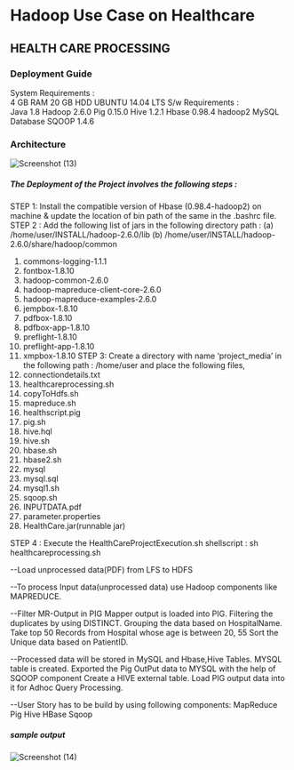 # Hadoop Use Case on Healthcare

## HEALTH CARE PROCESSING 

### Deployment Guide
System Requirements :  
             4 GB RAM
				     20  GB HDD
				     UBUNTU 14.04 LTS
S/w Requirements :  
             Java 1.8
             Hadoop 2.6.0
				     Pig 0.15.0
				     Hive 1.2.1
				     Hbase 0.98.4 hadoop2
				     MySQL Database
             SQOOP 1.4.6
             
### Architecture

 ![Screenshot (13)](https://user-images.githubusercontent.com/76902488/117965943-f84ce580-b340-11eb-9288-8dfb2b11956f.png)
 
##### The Deployment of the Project involves the following steps :

STEP 1: Install the compatible version of Hbase (0.98.4-hadoop2) on machine & update the location of bin path of the same in the .bashrc file.
STEP 2 : Add the following list of jars in the following directory path :
(a)	/home/user/INSTALL/hadoop-2.6.0/lib
(b)	/home/user/INSTALL/hadoop-2.6.0/share/hadoop/common
1.	commons-logging-1.1.1
2.	fontbox-1.8.10
3.	hadoop-common-2.6.0
4.	hadoop-mapreduce-client-core-2.6.0
5.	hadoop-mapreduce-examples-2.6.0
6.	jempbox-1.8.10
7.	pdfbox-1.8.10
8.	pdfbox-app-1.8.10
9.	preflight-1.8.10
10.	preflight-app-1.8.10
11.	xmpbox-1.8.10
STEP 3: Create a directory with name ‘project_media’ in the following path :
	       /home/user and place the following files,
1.	connectiondetails.txt
2.	healthcareprocessing.sh
3.	copyToHdfs.sh
4.	mapreduce.sh
5.	healthscript.pig
6.	pig.sh
7.	hive.hql
8.	hive.sh
9.	hbase.sh
10.	hbase2.sh
11.	mysql
12.	mysql.sql
13.	mysql1.sh
14.	sqoop.sh
15.	INPUTDATA.pdf
16.	parameter.properties
17.	HealthCare.jar(runnable jar)

STEP 4 : Execute the HealthCareProjectExecution.sh shellscript :
	       sh healthcareprocessing.sh


--Load unprocessed data(PDF) from LFS to HDFS

--To process Input data(unprocessed data) use Hadoop components like MAPREDUCE.

--Filter MR-Output in PIG
                           Mapper output is loaded into PIG.
                           Filtering the duplicates by using DISTINCT.
                           Grouping the data based on HospitalName.
                           Take top 50 Records from Hospital whose age is between 20, 55
                           Sort the Unique data based on PatientID.

--Processed data will be stored in  MySQL and Hbase,Hive Tables.
                           MYSQL table is created.
                           Exported the Pig OutPut data to MYSQL with the help of SQOOP component
                           Create a HIVE external table.
                           Load PIG output data into it  for Adhoc Query Processing.


--User Story has to be build by using following components:	
                                                            MapReduce
                                                            Pig
                                                            Hive 
                                                            HBase
                                                            Sqoop

##### sample output

![Screenshot (14)](https://user-images.githubusercontent.com/76902488/117967758-10bdff80-b343-11eb-9e9b-ce6f0e8ea1d0.png)
